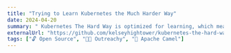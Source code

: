 ```yaml
---
title: "Trying to Learn Kubernetes the Much Harder Way"
date: 2024-04-20
summary: " Kubernetes The Hard Way is optimized for learning, which means taking the long route to ensure you understand each task required to bootstrap a Kubernetes cluster."
externalUrl: "https://github.com/kelseyhightower/kubernetes-the-hard-way"
tags: ["🔓 Open Source", "👩‍💻 Outreachy", "🐫 Apache Camel"]
---
```

